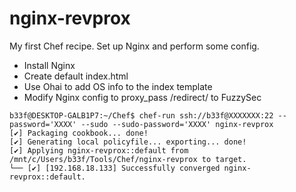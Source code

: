 # nginx-revprox

My first Chef recipe. Set up Nginx and perform some config.

  * Install Nginx
  * Create default index.html
  * Use Ohai to add OS info to the index template
  * Modify Nginx config to proxy_pass /redirect/ to FuzzySec

```
b33f@DESKTOP-GALB1P7:~/Chef$ chef-run ssh://b33f@XXXXXXX:22 --password='XXXX' --sudo --sudo-password='XXXX' nginx-revprox
[✔] Packaging cookbook... done!
[✔] Generating local policyfile... exporting... done!
[✔] Applying nginx-revprox::default from /mnt/c/Users/b33f/Tools/Chef/nginx-revprox to target.
└── [✔] [192.168.18.133] Successfully converged nginx-revprox::default.
```